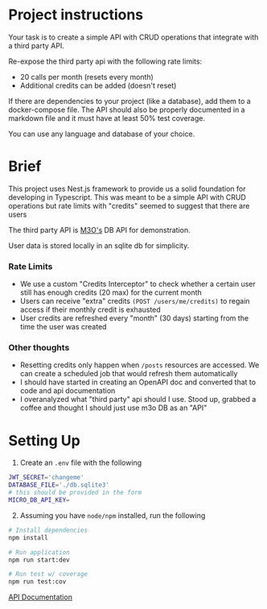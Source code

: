 # Project instructions
Your task is to create a simple API with CRUD operations that integrate with a third party API.

Re-expose the third party api with the following rate limits:
- 20 calls per month (resets every month)
- Additional credits can be added (doesn't reset)

If there are dependencies to your project (like a database), add them to a docker-compose file.
The API should also be properly documented in a markdown file and it must have at least 50% test coverage.

You can use any language and database of your choice.

# Brief

This project uses Nest.js framework to provide us a solid foundation for developing in Typescript.
This was meant to be a simple API with CRUD operations but rate limits with "credits" seemed to suggest that there are users

The third party API is [M3O's](https://m3o.com) DB API for demonstration.

User data is stored locally in an sqlite db for simplicity.

### Rate Limits
- We use a custom "Credits Interceptor" to check whether a certain user still has enough credits (20 max) for the current month
- Users can receive "extra" credits `(POST /users/me/credits)` to regain access if their monthly credit is exhausted
- User credits are refreshed every "month" (30 days) starting from the time the user was created

### Other thoughts
- Resetting credits only happen when `/posts` resources are accessed. We can create a scheduled job that would refresh them automatically
- I should have started in creating an OpenAPI doc and converted that to code and api documentation
- I overanalyzed what "third party" api should I use. Stood up, grabbed a coffee and thought I should just use m3o DB as an "API"

# Setting Up

1. Create an `.env` file with the following

```bash
JWT_SECRET='changeme'
DATABASE_FILE='./db.sqlite3'
# this should be provided in the form
MICRO_DB_API_KEY=
```

2. Assuming you have `node/npm` installed, run the following

```bash
# Install dependencies
npm install

# Run application
npm run start:dev

# Run test w/ coverage
npm run test:cov
```

[API Documentation](APIDOC.md)
